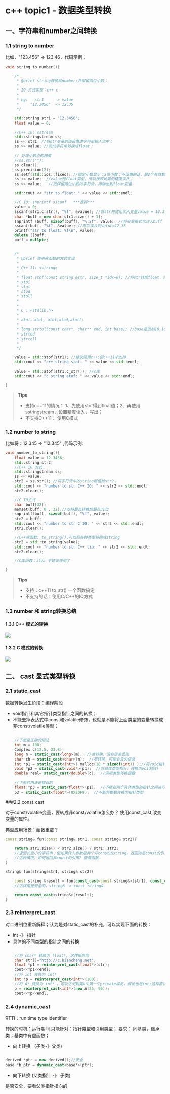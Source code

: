 # c++ topic1 - 数据类型转换

## 一、字符串和number之间转换

### 1.1 string to number

比如，"123.456" -&gt; 123.46，代码示例：

```c++
void string_to_number(){

    /*
     * @brief string转换成number;并保留两位小数；
     *
     * IO 方式实现：c++ c
     *
     * eg:   str1     -> value
     *     "12.3456"  -> 12.35
     */

    std::string str1 = "12.3456";
    float value = 0;

    //C++ IO: sstream
    std::stringstream ss;
    ss << str1; //将str变量的值设置进字符串输入流中；
    ss >> value; //完成字符串转换成float；

    // 处理小数点的精度
    //ss.str("");
    ss.clear();
    ss.precision(2);
    ss.setf(std::ios::fixed); //固定小数显示；2位小数；不设置的话，是2个有效数字；
    ss << value;  //value是float类型，所以按照设置的精度读入；
    ss >> value;   //把保留两位小数的字符流，再输出到float变量

    std::cout << "str to float: " << value << std::endl;

    //C IO: snprintf sscanf   ***推荐***
    value = 0;
    sscanf(str1.c_str(), "%f", &value); //将str格式化读入变量value = 12.3456
    char *buff = new char[str1.size() + 1];
    snprintf (buff, sizeof(buff), "%.2f", value); //将变量格式化读入buff
    sscanf(buff, "%f", &value); //再次读入到value=12.35
    printf("str to float: %f\n", value);
    delete []buff;
    buff = nullptr;


    /*
     * @brief 使用库函数的方式实现
     *
     * C++ 11: <string>
     *
     * float stof(const string &str, size_t *idx=0); //将str转成float，第一个不合法字符的下一个位置idx返回，同时返回float；
     * stoi
     * stol
     * stod
     * stoll
     *
     *
     * C : <stdlib.h>
     *
     * atoi，atol, atof,atod,atoll;
     *
     * long strtol(const char*, char** end, int base); //base是进制10,16,8； end返回第一个不合法字符下一个位置；
     * strtod
     * strtoll
     *
     */

    value = std::stof(str1); //建议使用c++;但c++11才支持
    std::cout << "c++ string stof: " << value << std::endl;

    value = std::atof(str1.c_str()); //c库
    std::cout << "c string atof: " << value << std::endl;

}
```

> **Tips**
>
> * 支持c++11的情况：
>   1、先使用stof得到float值；2、再使用sstringstream，设置精度读入，写出；
> * 不支持C++11： 使用C模式

### 1.2 number to string

比如将：12.345 -&gt; "12.345" ,代码示例:

```c++
void number_to_string(){
    float value = 12.3456;
    std::string str2;
    //C++ IO 方式
    std::stringstream ss;
    ss << value;
    str2 = ss.str(); //将字符流中的string赋值给str2；
    std::cout << "number to str C++ IO: " << str2 << std::endl;
    str2.clear();

    //C IO方式
    char buff[32];
    memset(buff, 0 , 32);//支持最长转换成最长31位
    snprintf(buff, sizeof(buff), "%f", value);
    str2 = buff;
    std::cout << "number to str C IO: " << str2 << std::endl;
    str2.clear();

    //C++库函数: to_string(),可以把各种类型转换成string
    str2 = std::to_string(value);
    std::cout << "number to str C++ lib: " << str2 << std::endl;
    str2.clear();

    //C库函数：itoa 不建议使用了

}
```

> **Tips**
>
> * 支持：c++11 to\_str\(\) 一个函数搞定
> * 不支持的话：使用C/C++的IO方式

### 1.3 number 和 string转换总结

#### 1.3.1 C++ 模式的转换

![](/assets/1_3_1_pic1.png)

#### 1.3.2 C 模式的转换

![](/assets/1_3_2_pic1.png)

## 二、 cast 显式类型转换

### 2.1 static_cast

数据转换发生阶段：编译阶段

* void指针和其它指针类型指针之间的转换；
* 不能去掉表达式中const和volatile修饰，也就是不能将上面类型的变量转换成非const/volatile类型；

```c++

    //下面是正确的用法
    int m = 100;
    Complex c(12.5, 23.8);
    long n = static_cast<long>(m);  //宽转换，没有信息丢失
    char ch = static_cast<char>(m);  //窄转换，可能会丢失信息
    int *p1 = static_cast<int*>( malloc(10 * sizeof(int)) );//将void指针转换为具体类型指针
    void *p2 = static_cast<void*>(p1);  //将具体类型指针，转换为void指针
    double real= static_cast<double>(c);  //调用类型转换函数
   
    //下面的用法是错误的
    float *p3 = static_cast<float*>(p1);  //不能在两个具体类型的指针之间进行转换
    p3 = static_cast<float*>(0X2DF9);  //不能将整数转换为指针类型

```


###2.2 const_cast


对于const/volatile变量，要转成非const/volatile怎么办？ 使用const_cast,改变变量的属性。

典型应用场景：函数重载？

```c++
const string& fun(const string& str1, const string& str2){

    return str1.size() < str2.size() ? str1: str2;
    //返回长度小的字符串；但如果传入参数是两个非const的string，返回的是const的引用
    //这种情况，如何返回非const的引用? 重载函数
}

string& fun(string&str1, string& str2){

    const string &result = fun(const_cast<const string&>(str1), const_cast<const string&>(str2));
    //这样用是安全的，string& -> const string&

    return const_cast<string&>(result);
}


```

### 2.3 reinterpret_cast

对二进制位重新解释；认为是对static_cast的补充，可以实现下面的转换：

* int -》 指针
* 具体的不同类型的指针之间的转换


```c++

    //将 char* 转换为 float*, 这样挺危险
    char str[]="http://c.biancheng.net";
    float *p1 = reinterpret_cast<float*>(str);
    cout<<*p1<<endl;
    //将 int 转换为 int*
    int *p = reinterpret_cast<int*>(100);
    //将 A* 转换为 int* ，可以访问到类A中第一个private成员，假设也是int;这样直接破坏了封装性
    p = reinterpret_cast<int*>(new A(25, 96));
    cout<<*p<<endl;


```


### 2.4 dynamic_cast

RTTI：run time type identifier

转换的时机：运行期间
只能针对：指针类型和引用类型；
要求： 同基类，继承类；基类中有虚函数；

* 向上转换 （子类-》父类)


```c++

derived *ptr = new derived();//安全
base *b_ptr = dynamic_cast<base*>(ptr);

```

* 向下转换 (父类指针 -》 子类)

是否安全，要看父类指针指向的




